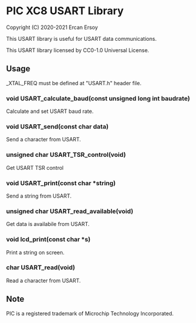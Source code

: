 # PIC XC8 USART Library

Copyright (C) 2020-2021 Ercan Ersoy

This USART library is useful for USART data communications.

This USART library licensed by CC0-1.0 Universal License.

## Usage

_XTAL_FREQ must be defined at "USART.h" header file.

### void USART_calculate_baud(const unsigned long int baudrate)

Calculate and set USART baud rate.

### void USART_send(const char data)

Send a character from USART.

### unsigned char USART_TSR_control(void)

Get USART TSR control

### void USART_print(const char *string)

Send a string from USART.

### unsigned char USART_read_available(void)

Get data is availabile from USART.

### void lcd_print(const char *s)

Print a string on screen.

### char USART_read(void)

Read a character from USART.

## Note

PIC is a registered trademark of Microchip Technology Incorporated.
